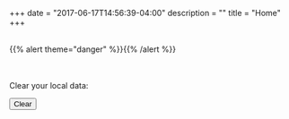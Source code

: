 +++
date = "2017-06-17T14:56:39-04:00"
description = ""
title = "Home"
+++

<br>
{{% alert theme="danger" %}}{{% /alert %}}

<form id='create-pass' hidden=true onsubmit='try{createPass();}catch(e){}return false'>
    <p>
        Welcome, new user!<br>
        First, create a password to encrypt your local data:<br>
    </p><br>
    Password:<br>
    <input type='password' id='pass'>
    Repeat password:<br>
    <input type='password' id='confirm'>
    <input type='submit'>
</form>

<form id='login' hidden=true onsubmit='try{login();}catch(e){}return false'>
    <p>
        Welcome!<br>
        Enter your password to access your local data:<br>
    </p><br>
    Password:<br>
    <input type='password' id='login-pass'>
    <input type='submit'>
</form>

<form id='reset' onsubmit='try{clearData();}catch(e){}return false'>
    <br><br>
    <p>Clear your local data:</p>
    <input type='submit' value='Clear'>
</form>

<script>
    var alert = Util.getByClass("alert alert-danger")[0]
    alert.setAttribute("hidden", true);
    

    if(typeof(localStorage["hash"]) === "undefined") {
        Util.getById('create-pass').hidden = false
    } else {
        Util.getById('login').hidden = false
    }
    function createPass() {
        if( Util.getById('pass').value === "" ){
            alert.innerHTML = "Enter a password"
            alert.hidden = false
            return
        }
        if(Util.getById('pass').value !== Util.getById('confirm').value) {
            alert.innerHTML = "Passwords don't match"
            alert.hidden = false
            return
        } 
        if(Util.getById('pass').value === Util.getById('confirm').value) {
            Storage.setPass(Util.getById('pass').value)
            alert.innerHTML = "Password created!"
            alert.hidden = false
            Util.redirectWithParam('./wallets', Util.getById('pass').value)
        }
    }
    function login() {
        if (!Storage.auth(Util.getById('login-pass').value)) {
            alert.innerHTML = "Incorrect password"
            alert.hidden = false
        } else {
            alert.innerHTML = "Login success!"
            alert.hidden = false
            Util.redirectWithParam('./wallets', Util.getById('login-pass').value)
        }
    }
    function clearData() {
        if(confirm("Are you sure? This will permanently erase all your data!")) {
            localStorage.clear()
            window.location.reload(false);
        }
    }
</script>